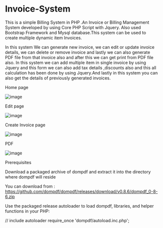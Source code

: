# Invoice-System


This is a simple Billing System in PHP .An Invoice or Billing Management System developed by using Core PHP Script with Jquery. Also used Bootstrap Framework and Mysql database.This system can be used to create multiple dynamic item Invoices.

In this system We can generate new invoice, we can edit or update invoice details, we can delete or remove invoice and lastly we can also generate PDF file from that invoice also and after this we can get print from PDF file also. In this system we can add multiple item in single invoice by using Jquery and this form we can also add tax details ,discounts also and this all calculation has been done by using Jquery.And lastly in this system you can also get the details of previously generated invoices.

Home page

![image](https://user-images.githubusercontent.com/110664646/183057549-565b0d20-8510-4bc9-b73e-9d715547a5aa.png)

Edit page

![image](https://user-images.githubusercontent.com/110664646/183057705-4efd0d7e-94c6-498a-8e5b-4858e305d2ee.png)

Create Invoice page

![image](https://user-images.githubusercontent.com/110664646/183057973-c4b6074f-5aab-4378-a671-2c75cd602f40.png)

PDF

![image](https://user-images.githubusercontent.com/110664646/183058079-1e3ff86e-e8ca-4a43-88c7-21338e715240.png)


Prerequisites

Download a packaged archive of dompdf and extract it into the directory where dompdf will reside

You can download from : https://github.com/dompdf/dompdf/releases/download/v0.8.6/dompdf_0-8-6.zip

Use the packaged release autoloader to load dompdf, libraries, and helper functions in your PHP:

// include autoloader
require_once 'dompdf/autoload.inc.php';





